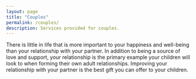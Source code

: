 ```yaml
---
layout: page
title: "Couples"
permalink: /couples/
description: Services provided for couples.
---
```


There is little in life that is more important to your happiness and well-being than your relationship with your partner. In addition to being a source of love and support, your relationship is the primary example your children will look to when forming their own adult relationships. Improving your relationship with your partner is the best gift you can offer to your children.